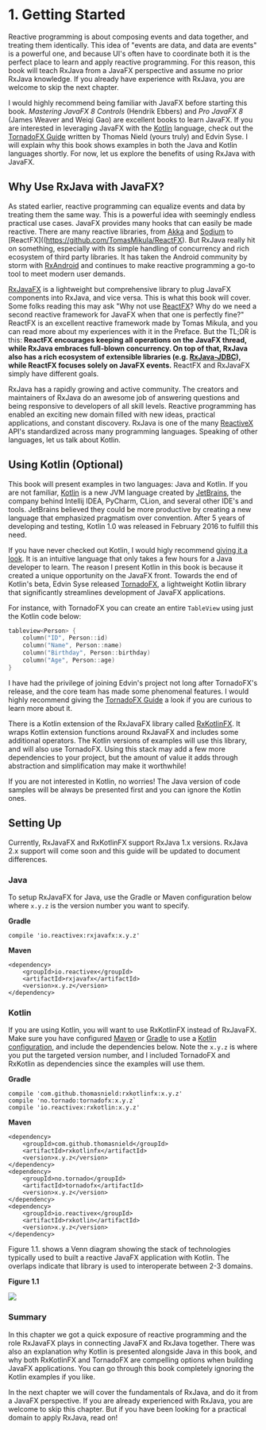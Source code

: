# 1. Getting Started

Reactive programming is about composing events and data together, and treating them identically. This idea of "events are data, and data are events" is a powerful one, and because UI's often have to coordinate both it is the perfect place to learn and apply reactive programming. For this reason, this book will teach RxJava from a JavaFX perspective and assume no prior RxJava knowledge. If you already have experience with RxJava, you are welcome to skip the next chapter.

I would highly recommend being familiar with JavaFX before starting this book. *Mastering JavaFX 8 Controls*  (Hendrik Ebbers) and *Pro JavaFX 8* (James Weaver and Weiqi Gao) are excellent books to learn JavaFX. If you are interested in leveraging JavaFX with the [Kotlin](http://kotlinlang.org/) language, check out the [TornadoFX Guide](https://edvin.gitbooks.io/tornadofx-guide/content/) written by Thomas Nield (yours truly) and Edvin Syse. I will explain why this book shows examples in both the Java and Kotlin languages shortly. For now, let us explore the benefits of using RxJava with JavaFX.

## Why Use RxJava with JavaFX?

As stated earlier, reactive programming can equalize events and data by treating them the same way. This is a powerful idea with seemingly endless practical use cases. JavaFX provides many hooks that can easily be made reactive. There are many reactive libraries, from [Akka](http://akka.io/) and [Sodium](https://github.com/SodiumFRP/sodium) to [ReactFX]((https://github.com/TomasMikula/ReactFX). But RxJava really hit on something, especially with its simple handling of concurrency and rich ecosystem of third party libraries. It has taken the Android community by storm with [RxAndroid](https://github.com/ReactiveX/RxAndroid) and continues to make reactive programming a go-to tool to meet modern user demands.

[RxJavaFX](https://github.com/ReactiveX/RxJavaFX) is a lightweight but comprehensive library to plug JavaFX components into RxJava, and vice versa. This is what this book will cover. Some folks reading this may ask "Why not use [ReactFX](https://github.com/TomasMikula/ReactFX)? Why do we need a second reactive framework for JavaFX when that one is perfectly fine?" ReactFX is an excellent reactive framework made by Tomas Mikula, and you can read more about my experiences with it in the Preface. But the TL;DR is this: **ReactFX encourages keeping all operations on the JavaFX thread, while RxJava embraces full-blown concurrency. On top of that, RxJava also has a rich ecosystem of extensible libraries (e.g. [RxJava-JDBC](https://github.com/davidmoten/rxjava-jdbc)), while ReactFX focuses solely on JavaFX events.** ReactFX and RxJavaFX simply have different goals.

RxJava has a rapidly growing and active community. The creators and maintainers of RxJava do an awesome job of answering questions and being responsive to developers of all skill levels. Reactive programming has enabled an exciting new domain filled with new ideas, practical applications, and constant discovery. RxJava is one of the many [ReactiveX](http://reactivex.io/) API's standardized across many programming languages. Speaking of other languages, let us talk about Kotlin.

## Using Kotlin (Optional)

This book will present examples in two languages: Java and Kotlin. If you are not familiar, [Kotlin](http://kotlinlang.org/) is a new JVM language created by [JetBrains](http://www.jetbrains.com/), the company behind Intellij IDEA, PyCharm, CLion, and several other IDE's and tools. JetBrains believed they could be more productive by creating a new language that emphasized pragmatism over convention. After 5 years of developing and testing, Kotlin 1.0 was released in February 2016 to fulfill this need.

If you have never checked out Kotlin, I would higly recommend [giving it a look](http://kotlinlang.org/docs/reference/). It is an intuitive language that only takes a few hours for a Java developer to learn. The reason I present Kotlin in this book is because it created a unique opportunity on the JavaFX front. Towards the end of Kotlin's beta, Edvin Syse released [TornadoFX](https://github.com/edvin/tornadofx), a lightweight Kotlin library that significantly streamlines development of JavaFX applications.

For instance, with TornadoFX you can create an entire `TableView` using just the Kotlin code below:

```kotlin
tableview<Person> {
    column("ID", Person::id)
    column("Name", Person::name)
    column("Birthday", Person::birthday)
    column("Age", Person::age)
}
```
I have had the privilege of joining Edvin's project not long after TornadoFX's release, and the core team has made some phenomenal features. I would highly recommend giving the [TornadoFX Guide](https://edvin.gitbooks.io/tornadofx-guide/content/) a look if you are curious to learn more about it.

There is a Kotlin extension of the RxJavaFX library called [RxKotlinFX](https://github.com/thomasnield/RxKotlinFX). It wraps Kotlin extension functions around RxJavaFX and includes some additional operators. The Kotlin versions of examples will use this library, and will also use TornadoFX. Using this stack may add a few more dependencies to your project, but the amount of value it adds through abstraction and simplification may make it worthwhile!

If you are not interested in Kotlin, no worries! The Java version of code samples will be always be presented first and you can ignore the Kotlin ones.

## Setting Up

Currently, RxJavaFX and RxKotlinFX support RxJava 1.x versions. RxJava 2.x support will come soon and this guide will be updated to document differences.

### Java

To setup RxJavaFX for Java, use the Gradle or Maven configuration below where `x.y.z` is the version number you want to specify.

**Gradle**
```
compile 'io.reactivex:rxjavafx:x.y.z'
```

**Maven**
```
<dependency>
    <groupId>io.reactivex</groupId>
    <artifactId>rxjavafx</artifactId>
    <version>x.y.z</version>
</dependency>
```

### Kotlin

If you are using Kotlin, you will want to use RxKotlinFX instead of RxJavaFX.  Make sure you have configured  [Maven](http://kotlinlang.org/docs/reference/using-maven.html) or [Gradle](http://kotlinlang.org/docs/reference/using-gradle.html) to use a [Kotlin configuration](http://kotlinlang.org/docs/reference/using-gradle.html), and include the dependencies below. Note the `x.y.z` is where you put the targeted version number, and I included TornadoFX and RxKotlin as dependencies since the examples will use them.

**Gradle**
```
compile 'com.github.thomasnield:rxkotlinfx:x.y.z'
compile 'no.tornado:tornadofx:x.y.z`
compile 'io.reactivex:rxkotlin:x.y.z'
```

**Maven**
```
<dependency>
    <groupId>com.github.thomasnield</groupId>
    <artifactId>rxkotlinfx</artifactId>
    <version>x.y.z</version>
</dependency>
<dependency>
    <groupId>no.tornado</groupId>
    <artifactId>tornadofx</artifactId>
    <version>x.y.z</version>
</dependency>
<dependency>
    <groupId>io.reactivex</groupId>
    <artifactId>rxkotlin</artifactId>
    <version>x.y.z</version>
</dependency>
```

Figure 1.1. shows a Venn diagram showing the stack of technologies typically used to built a reactive JavaFX application with Kotlin. The overlaps indicate that library is used to interoperate between 2-3 domains.

**Figure 1.1**

![](http://i.imgur.com/Bhh5CX4.png)

### Summary

In this chapter we got a quick exposure of reactive programming and the role RxJavaFX plays in connecting JavaFX and RxJava together. There was also an explanation why Kotlin is presented alongside Java in this book, and why both RxKotlinFX and TornadoFX are compelling options when building JavaFX applications. You can go through this book completely ignoring the Kotlin examples if you like.

In the next chapter we will cover the fundamentals of RxJava, and do it from a JavaFX perspective. If you are already experienced with RxJava, you are welcome to skip this chapter. But if you have been looking for a practical domain to apply RxJava, read on!
